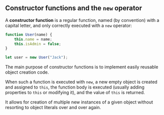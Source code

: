 ## Constructor functions and the `new` operator

A **constructor function** is a regular function, named (by convention) with a capital letter, and only correctly executed with a `new` operator:

```js
function User(name) {
    this.name = name;
    this.isAdmin = false;
}

let user = new User("Jack");
```

The main purpose of constructor functions is to implement easily reusable object creation code. 

When such a function is executed with `new`, a new empty object is created and assigned to `this`, the function body is executed (usually adding properties to `this` or modifying it), and the value of `this` is returned.

It allows for creation of multiple new instances of a given object without resorting to object literals over and over again.
